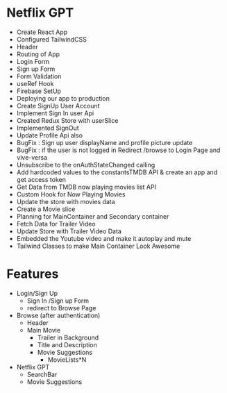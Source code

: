 # Netflix GPT

- Create React App
- Configured TailwindCSS
- Header
- Routing of App
- Login Form
- Sign up Form
- Form Validation
- useRef Hook
- Firebase SetUp
- Deploying our app to production
- Create SignUp User Account
- Implement Sign In user Api
- Created Redux Store with userSlice
- Implemented SignOut
- Update Profile Api also
- BugFix : Sign up user displayName and profile picture update
- BugFix : if the user is not logged in Redirect /browse to Login Page and vive-versa
- Unsubscribe to the onAuthStateChanged calling
- Add hardcoded values to the constantsTMDB API & create an app and get access token
- Get Data from TMDB now playing movies list API 
- Custom Hook for Now Playing Movies 
- Update the store with movies data
- Create a Movie slice
- Planning for MainContainer and Secondary container
- Fetch Data for Trailer Video
- Update Store with Trailer Video Data
- Embedded the Youtube video and make it autoplay and mute
- Tailwind Classes to make Main Container Look Awesome
<!-- - Ftech Movies from TMDB -->

# Features
- Login/Sign Up
     - Sign In /Sign up Form
     - redirect to Browse Page
- Browse (after authentication)
    - Header
    - Main Movie
        - Trailer in Background
        - Title and Description
        - Movie Suggestions
            - MovieLists*N
- Netflix GPT
    - SearchBar
    - Movie Suggestions
